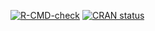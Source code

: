 <!-- badges: start -->
[![R-CMD-check](https://github.com/Yelie-Yuan/wdnet/workflows/R-CMD-check/badge.svg)](https://github.com/Yelie-Yuan/wdnet/actions)
[![CRAN status](https://www.r-pkg.org/badges/version/wdnet)](https://CRAN.R-project.org/package=wdnet)
<!-- badges: end -->
